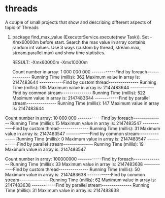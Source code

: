 # threads
A couple of small projects that show and describing different aspects of topic of Threads

1. package find_max_value  (ExecutorService.execute(new Task)). Set -Xmx60000m before start.
    Search the max value in array contains random int values. Use 3 ways (custom by thread, stream.max, stream.parallel.max) and show time statistics.

    RESULT:
    -Xmx60000m -Xms10000m

    Count number in array: 1 000 000 000
    ------------Find by foreach---------------
    Running Time (millis): 362
    Maximum value in array is: 2147483644
    ------------Find by custom thread---------------
    Running Time (millis): 185
    Maximum value in array is: 2147483644
    ------------Find by common stream---------------
    Running Time (millis): 522
    Maximum value in array is: 2147483644
    ------------Find by parallel stream---------------
    Running Time (millis): 147
    Maximum value in array is: 2147483644


Count number in array: 10 000 000
------------Find by foreach---------------
Running Time (millis): 15
Maximum value in array is: 2147483547
------------Find by custom thread---------------
Running Time (millis): 31
Maximum value in array is: 2147483547
------------Find by common stream---------------
Running Time (millis): 0
Maximum value in array is: 2147483547
------------Find by parallel stream---------------
Running Time (millis): 19
Maximum value in array is: 2147483547


Count number in array: 100000000
------------Find by foreach---------------
Running Time (millis): 33
Maximum value in array is: 2147483638
------------Find by custom thread---------------
Running Time (millis): 50
Maximum value in array is: 2147483638
------------Find by common stream---------------
Running Time (millis): 62
Maximum value in array is: 2147483638
------------Find by parallel stream---------------
Running Time (millis): 31
Maximum value in array is: 2147483638

 
